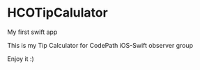 HCOTipCalulator
===============

My first swift app

This is my Tip Calculator for CodePath iOS-Swift observer group

Enjoy it :)
